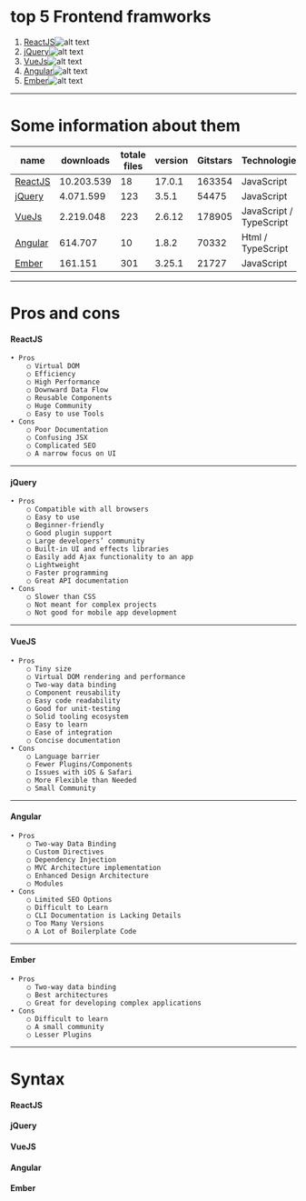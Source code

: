 # top 5 Frontend framworks

1. [ReactJS](https://www.npmjs.com/package/react)![alt text](https://cdn.iconscout.com/icon/free/png-32/react-4-1175110.png "Logo Title Text 1")
1. [jQuery](https://www.npmjs.com/package/jquery)![alt text](https://cdn.iconscout.com/icon/free/png-32/jquery-9-1175154.png "Logo Title Text 1")
1. [VueJs](https://www.npmjs.com/package/vue)![alt text](https://cdn.iconscout.com/icon/free/png-32/vue-2752030-2284847.png "Logo Title Text 1")
1. [Angular](https://www.npmjs.com/package/angular)![alt text](https://cdn.iconscout.com/icon/free/png-32/angular-3-226070.png "Logo Title Text 1")
1. [Ember](https://www.npmjs.com/package/ember)![alt text](https://cdn.iconscout.com/icon/free/png-32/ember-9-1175030.png "Logo Title Text 1")

---

# Some information about them

| name    										   | downloads  | totale files | version | Gitstars | Technologie             |
|--------------------------------------------------|------------|--------------|---------|----------|-------------------------|
| [ReactJS](https://www.npmjs.com/package/react)   | 10.203.539 | 18           | 17.0.1  | 163354   | JavaScript			  |
| [jQuery](https://www.npmjs.com/package/jquery)   | 4.071.599  | 123          | 3.5.1   | 54475    | JavaScript			  |
| [VueJs](https://www.npmjs.com/package/vue)       | 2.219.048  | 223          | 2.6.12  | 178905   | JavaScript / TypeScript |
| [Angular](https://www.npmjs.com/package/angular) | 614.707    | 10           | 1.8.2   | 70332    | Html / TypeScript		  |
| [Ember](https://www.npmjs.com/package/ember)     | 161.151    | 301          | 3.25.1  | 21727    | JavaScript			  |

---
# Pros and cons
#### ReactJS
	• Pros
		○ Virtual DOM
		○ Efficiency
		○ High Performance
		○ Downward Data Flow
		○ Reusable Components
		○ Huge Community
		○ Easy to use Tools
	• Cons
		○ Poor Documentation
		○ Confusing JSX
		○ Complicated SEO
		○ A narrow focus on UI
---
#### jQuery
	• Pros
		○ Compatible with all browsers
		○ Easy to use
		○ Beginner-friendly
		○ Good plugin support
		○ Large developers’ community
		○ Built-in UI and effects libraries
		○ Easily add Ajax functionality to an app
		○ Lightweight
		○ Faster programming
		○ Great API documentation
	• Cons
		○ Slower than CSS
		○ Not meant for complex projects
		○ Not good for mobile app development
---
#### VueJS
	• Pros
		○ Tiny size
		○ Virtual DOM rendering and performance
		○ Two-way data binding
		○ Component reusability
		○ Easy code readability
		○ Good for unit-testing
		○ Solid tooling ecosystem
		○ Easy to learn
		○ Ease of integration
		○ Concise documentation
	• Cons
		○ Language barrier
		○ Fewer Plugins/Components
		○ Issues with iOS & Safari
		○ More Flexible than Needed
		○ Small Community
---
#### Angular
	• Pros
		○ Two-way Data Binding
		○ Custom Directives
		○ Dependency Injection
		○ MVC Architecture implementation
		○ Enhanced Design Architecture
		○ Modules
	• Cons
		○ Limited SEO Options
		○ Difficult to Learn
		○ CLI Documentation is Lacking Details
		○ Too Many Versions 
		○ A Lot of Boilerplate Code
---
#### Ember
	• Pros
		○ Two-way data binding
		○ Best architectures
		○ Great for developing complex applications
	• Cons
		○ Difficult to learn
		○ A small community
		○ Lesser Plugins
---
# Syntax
#### ReactJS

#### jQuery
#### VueJS
#### Angular
#### Ember